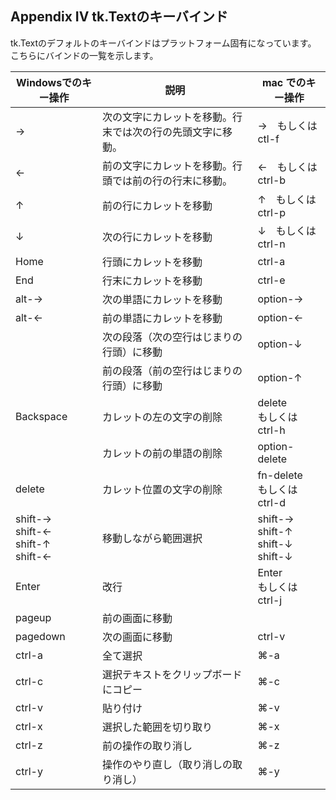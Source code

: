 ## Appendix IV tk.Textのキーバインド


tk.Textのデフォルトのキーバインドはプラットフォーム固有になっています。
こちらにバインドの一覧を示します。

|Windowsでのキー操作	|説明	|mac でのキー操作
|----|-------|----|
|→	|次の文字にカレットを移動。行末では次の行の先頭文字に移動。	|→　もしくは ctl-f
|←	|前の文字にカレットを移動。行頭では前の行の行末に移動。	|←　もしくは ctrl-b
|↑	|前の行にカレットを移動	|↑　もしくは ctrl-p
|↓	|次の行にカレットを移動	|↓　もしくは ctrl-n
|Home	|行頭にカレットを移動	|ctrl-a
|End	|行末にカレットを移動	|ctrl-e
|alt-→	|次の単語にカレットを移動	|option-→
|alt-←	|前の単語にカレットを移動	|option-←
|	|次の段落（次の空行はじまりの行頭）に移動	|option-↓
|	|前の段落（前の空行はじまりの行頭）に移動	|option-↑
|Backspace	|カレットの左の文字の削除	|delete　<br>もしくは ctrl-h
|	|カレットの前の単語の削除	|option-delete
|delete	|カレット位置の文字の削除	|fn-delete　<br>もしくは ctrl-d
|shift-→<br>shift-←<br>shift-↑<br>shift-←	|移動しながら範囲選択	|shift-→<br>shift-↑<br>shift-↓<br>shift-↓
|Enter	|改行	|Enter <br>もしくは ctrl-j
|pageup	|前の画面に移動	
|pagedown	|次の画面に移動	|ctrl-v
|ctrl-a	|全て選択	|⌘-a
|ctrl-c	|選択テキストをクリップボードにコピー	|⌘-c
|ctrl-v	|貼り付け	|⌘-v
|ctrl-x	|選択した範囲を切り取り	|⌘-x
|ctrl-z	|前の操作の取り消し	|⌘-z
|ctrl-y	|操作のやり直し（取り消しの取り消し）	|⌘-y
